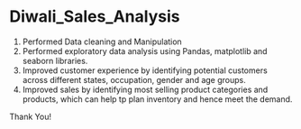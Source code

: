 # Diwali_Sales_Analysis

1. Performed Data cleaning and Manipulation
2. Performed exploratory data analysis using Pandas, matplotlib and seaborn libraries.
3. Improved customer experience by identifying potential customers across different states, occupation, gender and age groups.
4. Improved sales by identifying most selling product categories and products, which can help tp plan inventory and hence meet the demand.

Thank You!
